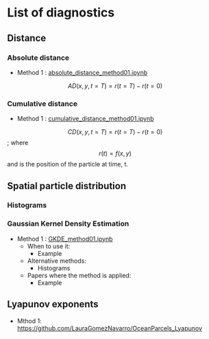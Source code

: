 # List of diagnostics

## Distance
### Absolute distance
* Method 1 : [absolute_distance_method01.ipynb](absolute_distance_method01.ipynb)

$$ AD(x,y,t=T) = r(t=T) - r(t=0) $$

### Cumulative distance
* Method 1 : [cumulative_distance_method01.ipynb](cumulative_distance_method01.ipynb)

$$ CD(x,y,t=T) = r(t=T) - r(t=0) $$
; where $$ r(t) = f(x,y) $$ and is the position of the particle at time, t.

## Spatial particle distribution 
### Histograms

### Gaussian Kernel Density Estimation
* Method 1 : [GKDE_method01.ipynb](GKDE_method01.ipynb)
  * When to use it:
    * Example
  * Alternative methods:
    * Histograms
  * Papers where the method is applied:
    * Example

## Lyapunov exponents
* Mthod 1: https://github.com/LauraGomezNavarro/OceanParcels_Lyapunov
